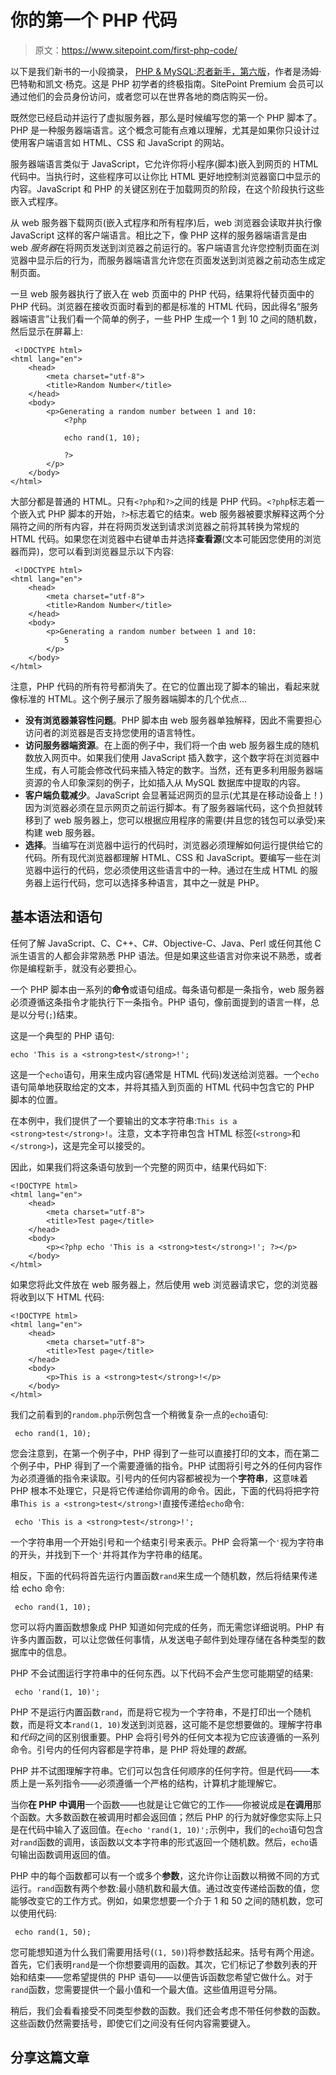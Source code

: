 # 你的第一个 PHP 代码

> 原文：<https://www.sitepoint.com/first-php-code/>

以下是我们新书的一小段摘录， [PHP & MySQL:忍者新手，第六版](https://www.sitepoint.com/premium/books/php-mysql-novice-to-ninja-6th-edition)，作者是汤姆·巴特勒和凯文·杨克。这是 PHP 初学者的终极指南。SitePoint Premium 会员可以通过他们的会员身份访问，或者您可以在世界各地的商店购买一份。

既然您已经启动并运行了虚拟服务器，那么是时候编写您的第一个 PHP 脚本了。PHP 是一种服务器端语言。这个概念可能有点难以理解，尤其是如果你只设计过使用客户端语言如 HTML、CSS 和 JavaScript 的网站。

服务器端语言类似于 JavaScript，它允许你将小程序(脚本)嵌入到网页的 HTML 代码中。当执行时，这些程序可以让你比 HTML 更好地控制浏览器窗口中显示的内容。JavaScript 和 PHP 的关键区别在于加载网页的阶段，在这个阶段执行这些嵌入式程序。

从 web 服务器下载网页(嵌入式程序和所有程序)后，web 浏览器会读取并执行像 JavaScript 这样的客户端语言。相比之下，像 PHP 这样的服务器端语言是由 web *服务器*在将网页发送到浏览器之前运行的。客户端语言允许您控制页面在浏览器中显示后的行为，而服务器端语言允许您在页面发送到浏览器之前动态生成定制页面。

一旦 web 服务器执行了嵌入在 web 页面中的 PHP 代码，结果将代替页面中的 PHP 代码。浏览器在接收页面时看到的都是标准的 HTML 代码，因此得名“服务器端语言”让我们看一个简单的例子，一些 PHP 生成一个 1 到 10 之间的随机数，然后显示在屏幕上:

```
 <!DOCTYPE html>
<html lang="en">
    <head>
        <meta charset="utf-8">
        <title>Random Number</title>
    </head>
    <body>
        <p>Generating a random number between 1 and 10:
            <?php

            echo rand(1, 10);

            ?>
        </p>
    </body>
</html> 
```

大部分都是普通的 HTML。只有`<?php`和`?>`之间的线是 PHP 代码。`<?php`标志着一个嵌入式 PHP 脚本的开始，`?>`标志着它的结束。web 服务器被要求解释这两个分隔符之间的所有内容，并在将网页发送到请求浏览器之前将其转换为常规的 HTML 代码。如果您在浏览器中右键单击并选择**查看源**(文本可能因您使用的浏览器而异)，您可以看到浏览器显示以下内容:

```
 <!DOCTYPE html>
<html lang="en">
    <head>
        <meta charset="utf-8">
        <title>Random Number</title>
    </head>
    <body>
        <p>Generating a random number between 1 and 10:
            5
        </p>
    </body>
</html> 
```

注意，PHP 代码的所有符号都消失了。在它的位置出现了脚本的输出，看起来就像标准的 HTML。这个例子展示了服务器端脚本的几个优点…

*   **没有浏览器兼容性问题**。PHP 脚本由 web 服务器单独解释，因此不需要担心访问者的浏览器是否支持您使用的语言特性。
*   **访问服务器端资源**。在上面的例子中，我们将一个由 web 服务器生成的随机数放入网页中。如果我们使用 JavaScript 插入数字，这个数字将在浏览器中生成，有人可能会修改代码来插入特定的数字。当然，还有更多利用服务器端资源的令人印象深刻的例子，比如插入从 MySQL 数据库中提取的内容。
*   **客户端负载减少**。JavaScript 会显著延迟网页的显示(尤其是在移动设备上！)因为浏览器必须在显示网页之前运行脚本。有了服务器端代码，这个负担就转移到了 web 服务器上，您可以根据应用程序的需要(并且您的钱包可以承受)来构建 web 服务器。
*   **选择**。当编写在浏览器中运行的代码时，浏览器必须理解如何运行提供给它的代码。所有现代浏览器都理解 HTML、CSS 和 JavaScript。要编写一些在浏览器中运行的代码，您必须使用这些语言中的一种。通过在生成 HTML 的服务器上运行代码，您可以选择多种语言，其中之一就是 PHP。

## 基本语法和语句

任何了解 JavaScript、C、C++、C#、Objective-C、Java、Perl 或任何其他 C 派生语言的人都会非常熟悉 PHP 语法。但是如果这些语言对你来说不熟悉，或者你是编程新手，就没有必要担心。

一个 PHP 脚本由一系列的**命令**或语句组成。每条语句都是一条指令，web 服务器必须遵循这条指令才能执行下一条指令。PHP 语句，像前面提到的语言一样，总是以分号(`;`)结束。

这是一个典型的 PHP 语句:

```
echo 'This is a <strong>test</strong>!'; 
```

这是一个`echo`语句，用来生成内容(通常是 HTML 代码)发送给浏览器。一个`echo`语句简单地获取给定的文本，并将其插入到页面的 HTML 代码中包含它的 PHP 脚本的位置。

在本例中，我们提供了一个要输出的文本字符串:`This is a <strong>test</strong>!`。注意，文本字符串包含 HTML 标签(`<strong>`和`</strong>`)，这是完全可以接受的。

因此，如果我们将这条语句放到一个完整的网页中，结果代码如下:

```
<!DOCTYPE html>
<html lang="en">
    <head>
        <meta charset="utf-8">
        <title>Test page</title>
    </head>
    <body>
        <p><?php echo 'This is a <strong>test</strong>!'; ?></p>
    </body>
</html> 
```

如果您将此文件放在 web 服务器上，然后使用 web 浏览器请求它，您的浏览器将收到以下 HTML 代码:

```
<!DOCTYPE html>
<html lang="en">
    <head>
        <meta charset="utf-8">
        <title>Test page</title>
    </head>
    <body>
        <p>This is a <strong>test</strong>!</p>
    </body>
</html> 
```

我们之前看到的`random.php`示例包含一个稍微复杂一点的`echo`语句:

```
 echo rand(1, 10); 
```

您会注意到，在第一个例子中，PHP 得到了一些可以直接打印的文本，而在第二个例子中，PHP 得到了一个需要遵循的指令。PHP 试图将引号之外的任何内容作为必须遵循的指令来读取。引号内的任何内容都被视为一个**字符串**，这意味着 PHP 根本不处理它，只是将它传递给你调用的命令。因此，下面的代码将把字符串`This is a <strong>test</strong>!`直接传递给`echo`命令:

```
 echo 'This is a <strong>test</strong>!'; 
```

一个字符串用一个开始引号和一个结束引号来表示。PHP 会将第一个`'`视为字符串的开头，并找到下一个`'`并将其作为字符串的结尾。

相反，下面的代码将首先运行内置函数`rand`来生成一个随机数，然后将结果传递给 echo 命令:

```
 echo rand(1, 10); 
```

您可以将内置函数想象成 PHP 知道如何完成的任务，而无需您详细说明。PHP 有许多内置函数，可以让您做任何事情，从发送电子邮件到处理存储在各种类型的数据库中的信息。

PHP 不会试图运行字符串中的任何东西。以下代码不会产生您可能期望的结果:

```
 echo 'rand(1, 10)'; 
```

PHP 不是运行内置函数`rand`，而是将它视为一个字符串，不是打印出一个随机数，而是将文本`rand(1, 10)`发送到浏览器，这可能不是您想要做的。理解字符串和*代码*之间的区别很重要。PHP 会将引号外的任何文本视为它应该遵循的一系列命令。引号内的任何内容都是字符串，是 PHP 将处理的*数据*。

PHP 并不试图理解字符串。它们可以包含任何顺序的任何字符。但是代码——本质上是一系列指令——必须遵循一个严格的结构，计算机才能理解它。

当你**在 PHP 中调用**一个函数——也就是让它做它的工作——你被说成是**在调用**那个函数。大多数函数在被调用时都会返回值；然后 PHP 的行为就好像您实际上只是在代码中输入了返回值。在`echo 'rand(1, 10)';`示例中，我们的`echo`语句包含对`rand`函数的调用，该函数以文本字符串的形式返回一个随机数。然后，`echo`语句输出函数调用返回的值。

PHP 中的每个函数都可以有一个或多个**参数**，这允许你让函数以稍微不同的方式运行。`rand`函数有两个参数:最小随机数和最大值。通过改变传递给函数的值，您能够改变它的工作方式。例如，如果您想要一个介于 1 和 50 之间的随机数，您可以使用代码:

```
 echo rand(1, 50); 
```

您可能想知道为什么我们需要用括号(`(1, 50)`)将参数括起来。括号有两个用途。首先，它们表明`rand`是一个你想要调用的函数。其次，它们标记了参数列表的开始和结束——您希望提供的 PHP 语句——以便告诉函数您希望它做什么。对于`rand`函数，您需要提供一个最小值和一个最大值。这些值用逗号分隔。

稍后，我们会看看接受不同类型参数的函数。我们还会考虑不带任何参数的函数。这些函数仍然需要括号，即使它们之间没有任何内容需要键入。

## 分享这篇文章